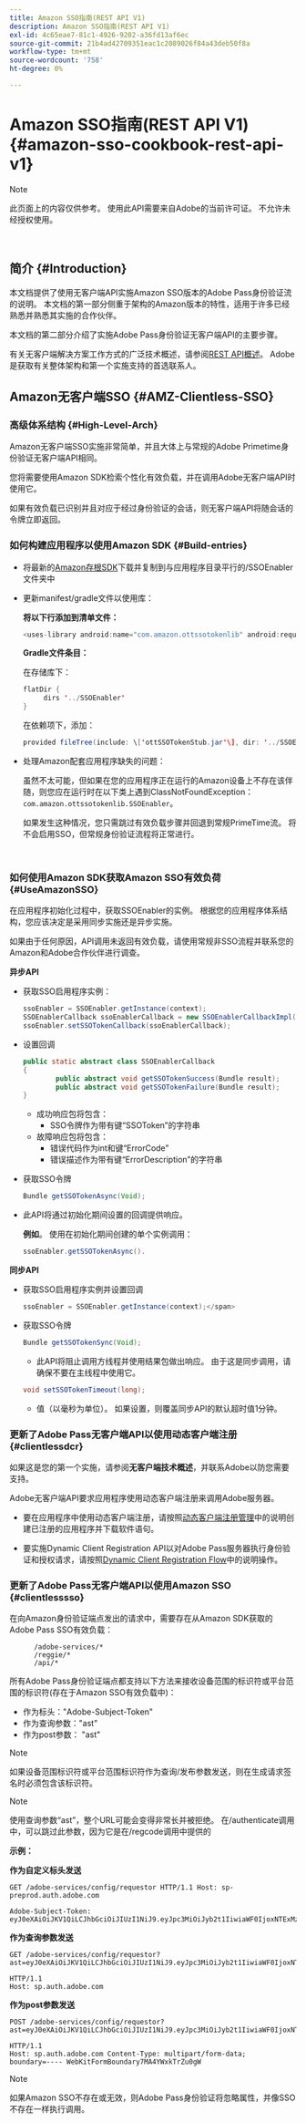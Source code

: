 ```yaml
---
title: Amazon SSO指南(REST API V1)
description: Amazon SSO指南(REST API V1)
exl-id: 4c65eae7-81c1-4926-9202-a36fd13af6ec
source-git-commit: 21b4ad42709351eac1c2089026f84a43deb50f8a
workflow-type: tm+mt
source-wordcount: '758'
ht-degree: 0%

---
```


# Amazon SSO指南(REST API V1) {#amazon-sso-cookbook-rest-api-v1}

>[!NOTE]
>
>此页面上的内容仅供参考。 使用此API需要来自Adobe的当前许可证。 不允许未经授权使用。

</br>

## 简介 {#Introduction}

本文档提供了使用无客户端API实施Amazon SSO版本的Adobe Pass身份验证流的说明。 本文档的第一部分侧重于架构的Amazon版本的特性，适用于许多已经熟悉并熟悉其实施的合作伙伴。

本文档的第二部分介绍了实施Adobe Pass身份验证无客户端API的主要步骤。

有关无客户端解决方案工作方式的广泛技术概述，请参阅[REST API概述](/help/authentication/rest-api-overview.md)。 Adobe是获取有关整体架构和第一个实施支持的首选联系人。

## Amazon无客户端SSO {#AMZ-Clientless-SSO}

### 高级体系结构 {#High-Level-Arch}

Amazon无客户端SSO实施非常简单，并且大体上与常规的Adobe Primetime身份验证无客户端API相同。

您将需要使用Amazon SDK检索个性化有效负载，并在调用Adobe无客户端API时使用它。

如果有效负载已识别并且对应于经过身份验证的会话，则无客户端API将随会话的令牌立即返回。

### 如何构建应用程序以使用Amazon SDK {#Build-entries}

* 将最新的[Amazon存根SDK](https://tve.zendesk.com/hc/en-us/article_attachments/360064368131/ottSSOTokenLib_v1.jar)下载并复制到与应用程序目录平行的/SSOEnabler文件夹中
* 更新manifest/gradle文件以使用库：

  **将以下行添加到清单文件：**

  ```Java
  <uses-library android:name="com.amazon.ottssotokenlib" android:required="false"/\>
  ```

  **Gradle文件条目：**

  在存储库下：

  ```java
  flatDir {
       dirs '../SSOEnabler'
  }
  ```

  在依赖项下，添加：

  ```Java
  provided fileTree(include: \['ottSSOTokenStub.jar'\], dir: '../SSOEnabler')
  ```


* 处理Amazon配套应用程序缺失的问题：

  虽然不太可能，但如果在您的应用程序正在运行的Amazon设备上不存在该伴随，则您应在运行时在以下类上遇到ClassNotFoundException： `com.amazon.ottssotokenlib.SSOEnabler`。

  如果发生这种情况，您只需跳过有效负载步骤并回退到常规PrimeTime流。 将不会启用SSO，但常规身份验证流程将正常进行。

</br>

### 如何使用Amazon SDK获取Amazon SSO有效负荷 {#UseAmazonSSO}

在应用程序初始化过程中，获取SSOEnabler的实例。 根据您的应用程序体系结构，您应该决定是采用同步实施还是异步实施。

如果由于任何原因，API调用未返回有效负载，请使用常规非SSO流程并联系您的Amazon和Adobe合作伙伴进行调查。

**异步API**

* 获取SSO启用程序实例：

  ```Java
  ssoEnabler = SSOEnabler.getInstance(context);
  SSOEnablerCallback ssoEnablerCallback = new SSOEnablerCallbackImpl();
  ssoEnabler.setSSOTokenCallback(ssoEnablerCallback);
  ```


* 设置回调

  ```java
  public static abstract class SSOEnablerCallback
  {
          public abstract void getSSOTokenSuccess(Bundle result);
          public abstract void getSSOTokenFailure(Bundle result);
  }
  ```

   * 成功响应包将包含：
      * SSO令牌作为带有键“SSOToken”的字符串
   * 故障响应包将包含：
      * 错误代码作为int和键“ErrorCode”
      * 错误描述作为带有键“ErrorDescription”的字符串


* 获取SSO令牌

  ```JAVA
  Bundle getSSOTokenAsync(Void);
  ```

* 此API将通过初始化期间设置的回调提供响应。

  **例如**。 使用在初始化期间创建的单个实例调用：

  ```JAVA
  ssoEnabler.getSSOTokenAsync().
  ```


**同步API**

* 获取SSO启用程序实例并设置回调

  ```JAVA
  ssoEnabler = SSOEnabler.getInstance(context);</span>
  ```

* 获取SSO令牌

  ```JAVA
  Bundle getSSOTokenSync(Void);
  ```

   * 此API将阻止调用方线程并使用结果包做出响应。 由于这是同步调用，请确保不要在主线程中使用它。

  ```JAVA
  void setSSOTokenTimeout(long);
  ```

   * 值（以毫秒为单位）。 如果设置，则覆盖同步API的默认超时值1分钟。


### 更新了Adobe Pass无客户端API以使用动态客户端注册 {#clientlessdcr}

如果这是您的第一个实施，请参阅&#x200B;**无客户端技术概述**，并联系Adobe以防您需要支持。

Adobe无客户端API要求应用程序使用动态客户端注册来调用Adobe服务器。

* 要在应用程序中使用动态客户端注册，请按照[动态客户端注册管理](../../../dcr-api/dynamic-client-registration-overview.md#dynamic-client-registration-management)中的说明创建已注册的应用程序并下载软件语句。

* 要实施Dynamic Client Registration API以对Adobe Pass服务器执行身份验证和授权请求，请按照[Dynamic Client Registration Flow](../../../dcr-api/flows/dynamic-client-registration-flow.md)中的说明操作。

### 更新了Adobe Pass无客户端API以使用Amazon SSO {#clientlesssso}

在向Amazon身份验证端点发出的请求中，需要存在从Amazon SDK获取的Adobe Pass SSO有效负载：

```
      /adobe-services/*
      /reggie/*
      /api/*
```


所有Adobe Pass身份验证端点都支持以下方法来接收设备范围的标识符或平台范围的标识符(存在于Amazon SSO有效负载中)：

* 作为标头：&quot;Adobe-Subject-Token&quot;
* 作为查询参数：&quot;ast&quot;
* 作为post参数： &quot;ast&quot;


>[!NOTE]
>
>如果设备范围标识符或平台范围标识符作为查询/发布参数发送，则在生成请求签名时必须包含该标识符。

>[!NOTE]
>
>使用查询参数“ast”，整个URL可能会变得非常长并被拒绝。 在/authenticate调用中，可以跳过此参数，因为它是在/regcode调用中提供的

**示例：**

**作为自定义标头发送**

```HTTPS
GET /adobe-services/config/requestor HTTP/1.1 Host: sp-preprod.auth.adobe.com

Adobe-Subject-Token: eyJ0eXAiOiJKV1QiLCJhbGciOiJIUzI1NiJ9.eyJpc3MiOiJyb2t1IiwiaWF0IjoxNTExMzY4ODAyLCJleHAiOjE1NDI5MDQ4MDIsImF1ZCI6ImFkb2JlIiwic3ViIjoiNWZjYzMwODctYWJmZi00OGU4LWJhZTgtODQzODViZTFkMzQwIiwiZGlkIjoiY2FmZjQ1ZDAtM2NhMy00MDg3LWI2MjMtNjFkZjNhMmNlOWM4In0.JlBFhNhNCJCDXLwBjy5tt3PtPcqbMKEIGZ6sr2NA
```

**作为查询参数发送**

```HTTPS
GET /adobe-services/config/requestor?ast=eyJ0eXAiOiJKV1QiLCJhbGciOiJIUzI1NiJ9.eyJpc3MiOiJyb2t1IiwiaWF0IjoxNTExMzY4ODAyLCJleHAiOjE1NDI5MDQ4MDIsImF1ZCI6ImFkb2JlIiwic3ViIjoiNWZjYzMwODctYWJmZi00OGU4LWJhZTgtODQzODViZTFkMzQwIiwiZGlkIjoiY2FmZjQ1ZDAtM2NhMy00MDg3LWI2MjMtNjFkZjNhMmNlOWM4In0.JlBFhNhNCJCDXLwBjy5tt3PtPcqbMKEIGZ6sr2NA

HTTP/1.1
Host: sp.auth.adobe.com
```


**作为post参数发送**


```HTTPS
POST /adobe-services/config/requestor?ast=eyJ0eXAiOiJKV1QiLCJhbGciOiJIUzI1NiJ9.eyJpc3MiOiJyb2t1IiwiaWF0IjoxNTExMzY4ODAyLCJleHAiOjE1NDI5MDQ4MDIsImF1ZCI6ImFkb2JlIiwic3ViIjoiNWZjYzMwODctYWJmZi00OGU4LWJhZTgtODQzODViZTFkMzQwIiwiZGlkIjoiY2FmZjQ1ZDAtM2NhMy00MDg3LWI2MjMtNjFkZjNhMmNlOWM4In0.Jl\_BFhN\_h\_NCJCDXLwBjy5tt3PtPcqbMKEIGZ6sr2NA

HTTP/1.1
Host: sp.auth.adobe.com Content-Type: multipart/form-data;
boundary=---- WebKitFormBoundary7MA4YWxkTrZu0gW
```

>[!NOTE]
>
>如果Amazon SSO不存在或无效，则Adobe Pass身份验证将忽略属性，并像SSO不存在一样执行调用。
